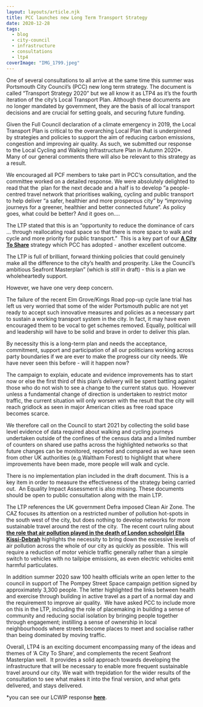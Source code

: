 ```yaml
---
layout: layouts/article.njk
title: PCC launches new Long Term Transport Strategy
date: 2020-12-28
tags:  
  - blog
  - city-council
  - infrastructure 
  - consultations
  - ltp4
coverImage: "IMG_1799.jpeg"
---
```


One of several consultations to all arrive at the same time this summer was Portsmouth City Council’s (PCC) new long term strategy. The document is called “Transport Strategy 2020” but we all know it as LTP4 as it’s the fourth iteration of the city’s Local Transport Plan. Although these documents are no longer mandated by government, they are the basis of all local transport decisions and are crucial for setting goals, and securing future funding. 

Given the Full Council declaration of a climate emergency in 2019, the Local Transport Plan is critical to the overarching Local Plan that is underpinned by strategies and policies to support the aim of reducing carbon emissions, congestion and improving air quality. As such, we submitted our response to the Local Cycling and Walking Infrastructure Plan in Autumn 2020\*.  Many of our general comments there will also be relevant to this strategy as a result.

We encouraged all PCF members to take part in PCC’s consultation, and the committee worked on a detailed response. We were absolutely delighted to read that the  plan for the next decade and a half is to develop “a people-centred travel network that prioritises walking, cycling and public transport to help deliver “a safer, healthier and more prosperous city” by “improving journeys for a greener, healthier and better connected future”. As policy goes, what could be better? And it goes on....

The LTP stated that this is an “opportunity to reduce the dominance of cars … through reallocating road space so that there is more space to walk and cycle and more priority for public transport.”  This is a key part of our [**A City To Share**](https://www.pompeybug.co.uk/a-city-to-share/) strategy which PCC has adopted - another excellent outcome. 

The LTP is full of brilliant, forward thinking policies that could genuinely make all the difference to the city’s health and prosperity. Like the Council’s ambitious Seafront Masterplan” (which is _still_ in draft) - this is a plan we wholeheartedly support. 

However, we have one very deep concern. 

The failure of the recent Elm Grove/Kings Road pop-up cycle lane trial has left us very worried that some of the wider Portsmouth public are not yet ready to accept such innovative measures and policies as a necessary part to sustain a working transport system in the city. In fact, it may have even encouraged them to be vocal to get schemes removed. Equally, political will and leadership will have to be solid and brave in order to deliver this plan. 

By necessity this is a long-term plan and needs the acceptance, commitment, support and participation of all our politicians working across party boundaries if we are ever to make the progress our city needs. We have never seen this before - will it happen now?

The campaign to explain, educate and evidence improvements has to start now or else the first third of this plan’s delivery will be spent battling against those who do not wish to see a change to the current status quo.  However unless a fundamental change of direction is undertaken to restrict motor traffic, the current situation will only worsen with the result that the city will reach gridlock as seen in major American cities as free road space becomes scarce.  

We therefore call on the Council to start 2021 by collecting the solid base level evidence of data required about walking and cycling journeys undertaken outside of the confines of the census data and a limited number of counters on shared use paths across the highlighted networks so that future changes can be monitored, reported and compared as we have seen from other UK authorities (e.g.Waltham Forest) to highlight that where improvements have been made, more people will walk and cycle.  

There is no implementation plan included in the draft document. This is a key item in order to measure the effectiveness of the strategy being carried out.  An Equality Impact Assessment is also missing. These documents should be open to public consultation along with the main LTP.

The LTP references the UK government Defra imposed Clean Air Zone. The CAZ focuses its attention on a restricted number of pollution hot-spots in the south west of the city, but does nothing to develop networks for more sustainable travel around the rest of the city.  The recent court ruling about [**the role that air pollution played in the death of London schoolgirl Ella Kissi-Debrah**](https://www.newscientist.com/article/2263165-landmark-ruling-says-air-pollution-contributed-to-death-of-9-year-old/) highlights the necessity to bring down the excessive levels of air pollution across the whole of our city as quickly as possible.  This will require a reduction of motor vehicle traffic generally rather than a simple switch to vehicles with no tailpipe emissions, as even electric vehicles emit harmful particulates.

In addition summer 2020 saw 100 health officials write an open letter to the council in support of The Pompey Street Space campaign petition signed by approximately 3,300 people. The letter highlighted the links between health and exercise through building in active travel as a part of a normal day and the requirement to improve air quality.  We have asked PCC to include more on this in the LTP, including the role of placemaking in building a sense of community and reducing social isolation by bringing people together through engagement; instilling a sense of ownership in local neighbourhoods where streets become places to meet and socialise rather than being dominated by moving traffic.

Overall, LTP4 is an exciting document encompassing many of the ideas and themes of ‘A City To Share’, and complements the recent Seafront Masterplan well.  It provides a solid approach towards developing the infrastructure that will be necessary to enable more frequent sustainable travel around our city. We wait with trepidation for the wider results of the consultation to see what makes it into the final version, and what gets delivered, and stays delivered. 

\*you can see our LCWIP response **[here](https://www.pompeybug.co.uk/wp-content/uploads/2021/01/PCC-Draft-LCWIP-PCF-response_Nov20.pdf)**.
